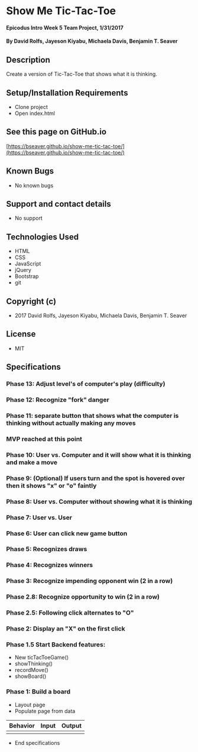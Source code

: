 # Show Me Tic-Tac-Toe

#### Epicodus Intro Week 5 Team Project, 1/31/2017

#### By David Rolfs, Jayeson Kiyabu, Michaela Davis, Benjamin T. Seaver

## Description

Create a version of Tic-Tac-Toe that shows what it is thinking.

## Setup/Installation Requirements
* Clone project
* Open index.html

## See this page on GitHub.io
[https://bseaver.github.io/show-me-tic-tac-toe/](https://bseaver.github.io/show-me-tic-tac-toe/)

## Known Bugs
* No known bugs

## Support and contact details
* No support

## Technologies Used
* HTML
* CSS
* JavaScript
* jQuery
* Bootstrap
* git

## Copyright (c)
* 2017 David Rolfs, Jayeson Kiyabu, Michaela Davis, Benjamin T. Seaver

## License
* MIT

## Specifications

### Phase 13: Adjust level's of computer's play (difficulty)
### Phase 12: Recognize "fork" danger
### Phase 11: separate button that shows what the computer is thinking without actually making any moves
### MVP reached at this point
### Phase 10: User vs. Computer and it will show what it is thinking and make a move
### Phase 9: (Optional) If users turn and the spot is hovered over then it shows "x" or "o" faintly
### Phase 8: User vs. Computer without showing what it is thinking
### Phase 7: User vs. User
### Phase 6: User can click new game button
### Phase 5: Recognizes draws
### Phase 4: Recognizes winners
### Phase 3: Recognize impending opponent win (2 in a row)
### Phase 2.8: Recognize opportunity to win (2 in a row)
### Phase 2.5: Following click alternates to "O"
### Phase 2: Display an "X" on the first click
### Phase 1.5 Start Backend features:
* New ticTacToeGame()
* showThinking()
* recordMove()
* showBoard()
### Phase 1: Build a board
* Layout page
* Populate page from data


|  Behavior | Input | Output |
| ----------|-------|--------|
||||

* End specifications
